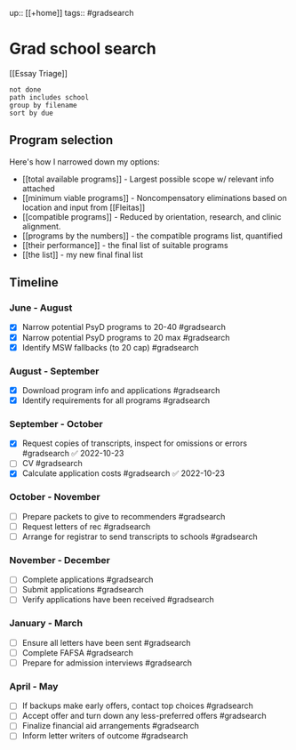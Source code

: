 ---
---
up:: [[+home]]
tags:: #gradsearch 

# Grad school search

[[Essay Triage]]
```tasks
not done
path includes school
group by filename
sort by due
```


## Program selection

Here's how I narrowed down my options:

- [[total available programs]] - Largest possible scope w/ relevant info attached
- [[minimum viable programs]] - Noncompensatory eliminations based on location and input from [[Fleitas]]
- [[compatible programs]] - Reduced by orientation, research, and clinic alignment.
- [[programs by the numbers]] - the compatible programs list, quantified
- [[their performance]] - the final list of suitable programs
- [[the list]] - my new final final list

## Timeline

### June - August

- [x] Narrow potential PsyD programs to 20-40 #gradsearch
- [x] Narrow potential PsyD programs to 20 max #gradsearch 
- [x] Identify MSW fallbacks (to 20 cap) #gradsearch 

### August - September

- [x] Download program info and applications #gradsearch 
- [x] Identify requirements for all programs #gradsearch 

### September - October

- [x] Request copies of transcripts, inspect for omissions or errors #gradsearch ✅ 2022-10-23
- [ ] CV #gradsearch 
- [x] Calculate application costs #gradsearch ✅ 2022-10-23

### October - November

- [ ] Prepare packets to give to recommenders #gradsearch 
- [ ] Request letters of rec #gradsearch 
- [ ] Arrange for registrar to send transcripts to schools #gradsearch 

### November - December

- [ ] Complete applications #gradsearch 
- [ ] Submit applications #gradsearch 
- [ ] Verify applications have been received #gradsearch 

### January - March

- [ ] Ensure all letters have been sent #gradsearch 
- [ ] Complete FAFSA #gradsearch 
- [ ] Prepare for admission interviews #gradsearch 

### April - May

- [ ] If backups make early offers, contact top choices #gradsearch 
- [ ] Accept offer and turn down any less-preferred offers #gradsearch 
- [ ] Finalize financial aid arrangements #gradsearch 
- [ ] Inform letter writers of outcome #gradsearch 

